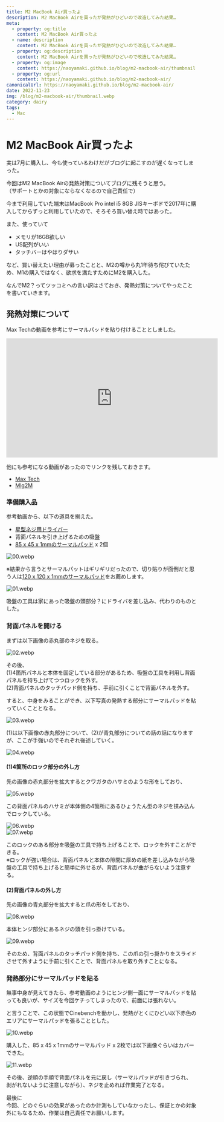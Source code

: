 ```yaml
---
title: M2 MacBook Air買ったよ
description: M2 MacBook Airを買ったが発熱がひどいので改造してみた結果…
meta:
  - property: og:title
    content: M2 MacBook Air買ったよ
  - name: description
    content: M2 MacBook Airを買ったが発熱がひどいので改造してみた結果…
  - property: og:description
    content: M2 MacBook Airを買ったが発熱がひどいので改造してみた結果…
  - property: og:image
    content: https://naoyamaki.github.io/blog/m2-macbook-air/thumbnail.webp
  - property: og:url
    content: https://naoyamaki.github.io/blog/m2-macbook-air/
canonicalUrl: https://naoyamaki.github.io/blog/m2-macbook-air/
date: 2022-11-23
img: /blog/m2-macbook-air/thumbnail.webp
category: dairy
tags:
  - Mac
---
```


# M2 MacBook Air買ったよ

実は7月に購入し、今も使っているわけだがブログに起こすのが遅くなってしまった。

今回はM2 MacBook Airの発熱対策についてブログに残そうと思う。  
（サポートとかの対象にならなくなるので自己責任で）

今まで利用していた端末はMacBook Pro intel i5 8GB JISキーボドで2017年に購入してからずっと利用していたので、そろそろ買い替え時ではあった。

また、使っていて

- メモリが16GB欲しい
- US配列がいい
- タッチバーはやはりダサい

など、買い替えたい理由が募ったことと、M2の噂から丸1年待ち侘びていたため、M1の購入ではなく、欲求を満たすためにM2を購入した。

なんでM2？ってツッコミへの言い訳はさておき、発熱対策についてやったことを書いていきます。

## 発熱対策について

Max Techの動画を参考にサーマルパッドを貼り付けることとしました。

<iframe width="560" height="315" src="https://www.youtube.com/embed/GB7hoBNBK78" title="YouTube video player" frameborder="0" allow="accelerometer; clipboard-write; encrypted-media; gyroscope; picture-in-picture" allowfullscreen></iframe>

他にも参考になる動画があったのでリンクを残しておきます。

- [Max Tech](https://www.youtube.com/watch?v=BSkcMwzZEFo)
- [Mlg2M](https://www.youtube.com/watch?v=20O0tyumdnY)

### 準備購入品

参考動画から、以下の道具を揃えた。

- [星型ネジ用ドライバー](https://www.amazon.co.jp/gp/product/B087PF5RQ3/ref=ppx_yo_dt_b_asin_title_o08_s00?ie=UTF8&psc=1)
- 背面パネルを引き上げるための吸盤
- [85 x 45 x 1mmのサーマルパッド](https://www.amazon.co.jp/gp/product/B0B148GLSH/ref=ppx_yo_dt_b_asin_title_o07_s00?ie=UTF8&th=1) x 2個

![00.webp](/blog/m2-macbook-air/00.webp)

※結果から言うとサーマルパットはギリギリだったので、切り貼りが面倒だと思う人は[120 x 120 x 1mmのサーマルパッド](https://www.amazon.co.jp/Thermalright-%E3%82%B7%E3%83%AA%E3%82%B3%E3%83%B3%E3%82%B5%E3%83%BC%E3%83%9E%E3%83%AB%E3%83%91%E3%83%83%E3%83%89%E3%80%81%E5%86%B7%E5%8D%B4%E3%83%A9%E3%82%B8%E3%82%A8%E3%83%BC%E3%82%BF%E3%83%BC%E3%83%95%E3%82%A3%E3%83%B3%E3%80%81120x120x1mm-%E4%B8%A1%E9%9D%A2%E6%94%BE%E7%86%B1%E3%82%B7%E3%83%AA%E3%82%B3%E3%83%BC%E3%83%B3%E3%83%91%E3%83%83%E3%83%89%E3%80%81%E7%86%B1%E4%BC%9D%E5%B0%8E%E6%80%A712-8-mk%E3%80%81%E8%BB%9F%E3%82%89%E3%81%8B%E6%9D%90%E8%B3%AA%E3%80%81SSD-IC%E3%83%81%E3%83%83%E3%83%97%E3%82%BB%E3%83%83%E3%83%88%E5%86%B7%E5%8D%B4%E7%94%A8/dp/B08Z785SDR/ref=d_pd_sbs_sccl_4_2/358-6614180-3055967?pd_rd_w=E59P0&content-id=amzn1.sym.0658137e-f5cd-4a01-8903-013eee01b385&pf_rd_p=0658137e-f5cd-4a01-8903-013eee01b385&pf_rd_r=29WYAH9PAKKX92T77WCB&pd_rd_wg=H09mE&pd_rd_r=ad0df1c7-a619-4ddc-aeec-5ca4c7c37c2b&pd_rd_i=B08Z785SDR&psc=1)をお薦めします。

![01.webp](/blog/m2-macbook-air/01.webp)

吸盤の工具は家にあった吸盤の頭部分？にドライバを差し込み、代わりのものとした。

### 背面パネルを開ける

まずは以下画像の赤丸部のネジを取る。

![02.webp](/blog/m2-macbook-air/02.webp)

その後、  
(1)4箇所パネルと本体を固定している部分があるため、吸盤の工具を利用し背面パネルを持ち上げてつつロックを外す。  
(2)背面パネルのタッチパッド側を持ち、手前に引くことで背面パネルを外す。  

すると、中身をみることができ、以下写真の発熱する部分にサーマルパッドを貼っていくこととなる。

![03.webp](/blog/m2-macbook-air/03.webp)

(1)は以下画像の赤丸部分について、(2)が青丸部分についての話の話になりますが、ここが手強いのでそれぞれ後述していく。

![04.webp](/blog/m2-macbook-air/04.webp)

#### (1)4箇所のロック部分の外し方

先の画像の赤丸部分を拡大するとクワガタのハサミのような形をしており、

![05.webp](/blog/m2-macbook-air/05.webp)

この背面パネルのハサミが本体側の4箇所にあるひょうたん型のネジを挟み込んでロックしている。

![06.webp](/blog/m2-macbook-air/06.webp)  
![07.webp](/blog/m2-macbook-air/07.webp)

このロックのある部分を吸盤の工具で持ち上げることで、ロックを外すことができる。  
※ロックが強い場合は、背面パネルと本体の隙間に厚めの紙を差し込みながら吸盤の工具で持ち上げると簡単に外せるが、背面パネルが曲がらないよう注意する。

#### (2)背面パネルの外し方

先の画像の青丸部分を拡大すると爪の形をしており、

![08.webp](/blog/m2-macbook-air/08.webp)

本体ヒンジ部分にあるネジの頭を引っ掛けている。

![09.webp](/blog/m2-macbook-air/09.webp)

そのため、背面パネルのタッチパッド側を持ち、この爪の引っ掛かりをスライドさせて外すように手前に引くことで、背面パネルを取り外すことになる。

### 発熱部分にサーマルパッドを貼る

無事中身が見えてきたら、参考動画のようにヒンジ側一面にサーマルパッドを貼っても良いが、サイズを今回ケチってしまったので、前面には張れない。

と言うことで、この状態でCinebenchを動かし、発熱がとくにひどい以下赤色のエリアにサーマルパッドを張ることとした。

![10.webp](/blog/m2-macbook-air/10.webp)

購入した、85 x 45 x 1mmのサーマルパッド x 2枚では以下画像ぐらいはカバーできた。

![11.webp](/blog/m2-macbook-air/11.webp)

その後、逆順の手順で背面パネルを元に戻し（サーマルパッドが引きづられ、剥がれないように注意しながら）、ネジを止めれば作業完了となる。

最後に  
今回、どのぐらいの効果があったのか計測もしていなかったし、保証とかの対象外にもなるため、作業は自己責任でお願いします。